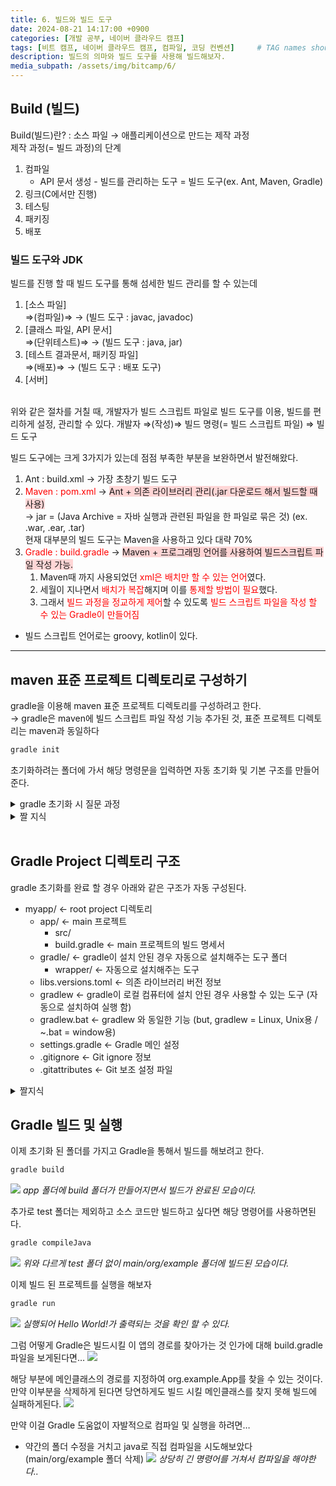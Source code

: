 ```yaml
---
title: 6. 빌드와 빌드 도구
date: 2024-08-21 14:17:00 +0900
categories: [개발 공부, 네이버 클라우드 캠프]
tags: [비트 캠프, 네이버 클라우드 캠프, 컴파일, 코딩 컨벤션]     # TAG names should always be lowercase
description: 빌드의 의마와 빌드 도구를 사용해 빌드해보자.
media_subpath: /assets/img/bitcamp/6/
---
```


## Build (빌드)
Build(빌드)란? : 소스 파일 → 애플리케이션으로 만드는 제작 과정   
제작 과정(= 빌드 과정)의 단계   

1. 컴파일
    - API 문서 생성 - 빌드를 관리하는 도구 = 빌드 도구(ex. Ant, Maven, Gradle)
2. 링크(C에서만 진행)
3. 테스팅
4. 패키징
5. 배포

### 빌드 도구와 JDK
빌드를 진행 할 때 빌드 도구를 통해 섬세한 빌드 관리를 할 수 있는데   
1. [소스 파일]   
    ⇒(컴파일)⇒ → (빌드 도구 : javac, javadoc)
2. [클래스 파일, API 문서]   
⇒(단위테스트)⇒ → (빌드 도구 : java, jar)
3. [테스트 결과문서, 패키징 파일]   
⇒(배포)⇒ → (빌드 도구 : 배포 도구)
4. [서버]   
<br>
위와 같은 절차를 거칠 때,   
개발자가 빌드 스크립트 파일로 빌드 도구를 이용, 빌드를 편리하게 설정, 관리할 수 있다.   
개발자 ⇒(작성)⇒ 빌드 명령(= 빌드 스크립트 파일) ⇒ 빌드 도구   
<br>

빌드 도구에는 크게 3가지가 있는데 점점 부족한 부분을 보완하면서 발전해왔다.   

1. Ant : build.xml → 가장 초창기 빌드 도구   
2. <span style="color: red">Maven : pom.xml</span> → <span style="background-color: #ffd6d6">Ant + 의존 라이브러리 관리(.jar 다운로드 해서 빌드할 때 사용)</span>   
    → jar = (Java Archive = 자바 실행과 관련된 파일을 한 파일로 묶은 것) (ex. .war, .ear, .tar)   
    현재 대부분의 빌드 도구는 Maven을 사용하고 있다 대략 70%  
3. <span style="color: red">Gradle : build.gradle</span> → <span style="background-color: #ffd6d6">Maven + 프로그래밍 언어를 사용하여 빌드스크립트 파일 작성 가능.</span>   
    1. Maven때 까지 사용되었던 <span style="color: red">xml은 배치만 할 수 있는 언어</span>였다.    
    2. 세월이 지나면서 <span style="color: red">배치가 복잡</span>해지며 이를 <span style="color: red">통제할 방법이 필요</span>했다. 
    3. 그래서 <span style="color: red">빌드 과정을 정교하게 제어</span>할 수 있도록 <span style="color: red">빌드 스크립트 파일을 작성 할 수 있는 Gradle이 만들어짐</span>    
- 빌드 스크립트 언어로는 groovy, kotlin이 있다.   

---

## maven 표준 프로젝트 디렉토리로 구성하기   
gradle을 이용해 maven 표준 프로젝트 디렉토리를 구성하려고 한다.   
→ gradle은 maven에 빌드 스크립트 파일 작성 기능 추가된 것, 표준 프로젝트 디렉토리는 maven과 동일하다   

```bash
gradle init
```

초기화하려는 폴더에 가서 해당 명령문을 입력하면 자동 초기화 및 기본 구조를 만들어준다. 
<details markdown=1>
<summary markdown="span">gradle 초기화 시 질문 과정</summary>

1. 빌드 타입 선택   
    ![](img1.png)
2. 빌드하려는 프로젝트의 언어 선택
    ![](img2.png)
3. 빌드하려는 프로젝트의 자바 버전 선택
    ![](img3.png)
    _미 입력 시 default 버전으로 생성_
4. 프로젝트 이름 입력
    ![](img4.png)
    _미 입력 시 상위 폴더 이름 = 프로젝트 이름으로 생성_
5. 프로젝트 디렉토리 구조 설정
    ![](img5.png)
    _1. 하나의 프로젝트인 구조<br>2. 하나의 메인 프로젝트와 사이드 프로젝트의 구조_
6. 빌드 스크립트 언어 설정
    ![](img6.png)
    _미 선택 시 Kotlin 설정 > 하지만 현재 프로젝트에서는 Groovy로 설정함 (가장 많이 사용하는 언어임)_
7. 테스트 프레임워크 설정
    ![](img7.png)
    _미 선택 시 JUnit Jupiter 설정 됨_
8. 새로운 기능을 활용하여 빌드 할 것인지에 대한 설정
    ![](img8.png)
    _해당 부분은 새로운 기능을 이용해 빌드를 할 것인지. <br>즉, LTS가 아닌 버전으로 빌드를 할 것인지 물어보는 것이다. <br>yes일 경우 새로운 기능을 테스트 할 수 있다.(다음 마이너 버전에서 사라질 수 도 있는 위험성 존재)<br>no일 결우 안정적인 빌드 운영이 가능하다._
</details>  


<details markdown=1>
<summary markdown="span">짤 지식</summary>

- build script file ← 명령문 언어(DSL = Domain-Specific Language) : Groovy, Kotlin
- Archive = 문서 보관소
- Jar = 항아리, 단지

</details>

<br>

## Gradle Project 디렉토리 구조
gradle 초기화를 완료 할 경우 아래와 같은 구조가 자동 구성된다.
- myapp/ ← root project 디렉토리
    - app/ ← main 프로젝트
        - src/
        - build.gradle ← main 프로젝트의 빌드 명세서
    - gradle/ ← gradle이 설치 안된 경우 자동으로 설치해주는 도구 폴더
        - wrapper/ ← 자동으로 설치해주는 도구
    - libs.versions.toml ← 의존 라이브러리 버전 정보
    - gradlew ← gradle이 로컬 컴퓨터에 설치 안된 경우 사용할 수 있는 도구 (자동으로 설치하여 실행 함)
    - gradlew.bat ← gradlew 와 동일한 기능 (but, gradlew = Linux, Unix용 / ~.bat = window용)
    - settings.gradle ← Gradle 메인 설정
    - .gitignore ← Git ignore 정보
    - .gitattributes ← Git 보조 설정 파일

<details markdown=1>
<summary markdown="span">짤지식</summary>

- 파일이 없는 디렉토리는 git에 올라가지 않음
- 회색 파일 : 일시적으로 만든 임시파일, git에 올라가지 않음

</details>

## Gradle 빌드 및 실행

이제 초기화 된 폴더를 가지고 Gradle을 통해서 빌드를 해보려고 한다.

```bash
gradle build
```

![](img9.png)
_app 폴더에 build 폴더가 만들어지면서 빌드가 완료된 모습이다._

추가로 test 폴더는 제외하고 소스 코드만 빌드하고 싶다면 해당 명령어를 사용하면된다.

```bash
gradle compileJava
```

![](img10.png)
_위와 다르게 test 폴더 없이 main/org/example 폴더에 빌드된 모습이다._

이제 빌드 된 프로젝트를 실행을 해보자

```bash
gradle run
```

![](img11.png)
​_실행되어 Hello World!가 출력되는 것을 확인 할 수 있다._

그럼 어떻게 Gradle은 빌드시킬 이 앱의 경로를 찾아가는 것 인가에 대해 build.gradle 파일을 보게된다면…
![](img12.png)

해당 부분에 메인클래스의 경로를 지정하여 org.example.App를 찾을 수 있는 것이다.
만약 이부분을 삭제하게 된다면 당연하게도 빌드 시킬 메인클래스를 찾지 못해 빌드에 실패하게된다.
![](img13.png)

만약 이걸 Gradle 도움없이 자발적으로 컴파일 및 실행을 하려면…
- 약간의 폴더 수정을 거치고 java로 직접 컴파일을 시도해보았다 (main/org/example 폴더 삭제)
    ![](img14.png)
    _상당히 긴 명령어를 거쳐서 컴파일을 해야한다.._